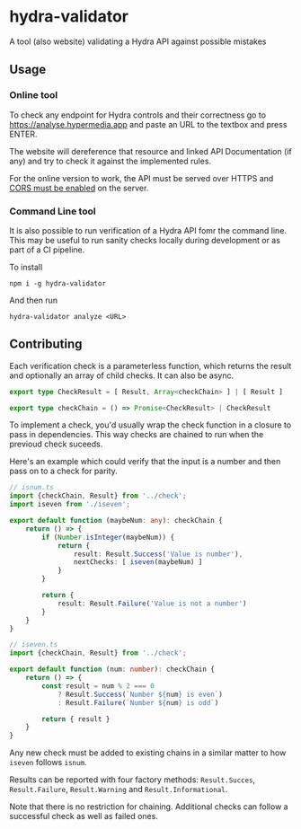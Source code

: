 # hydra-validator
A tool (also website) validating a Hydra API against possible mistakes

## Usage

### Online tool

To check any endpoint for Hydra controls and their correctness go to https://analyse.hypermedia.app and paste an URL
to the textbox and press ENTER.

The website will dereference that resource and linked API Documentation (if any) and try to check it against the implemented
rules.

For the online version to work, the API must be served over HTTPS and [CORS must be enabled](https://enable-cors.org) on the server.

### Command Line tool

It is also possible to run verification of a Hydra API fomr the command line. This may be useful to run sanity checks
locally during development or as part of a CI pipeline.

To install

```
npm i -g hydra-validator
```

And then run

```
hydra-validator analyze <URL>
```

## Contributing

Each verification check is a parameterless function, which returns the result and optionally an array of child checks.
It can also be async.

```ts
export type CheckResult = [ Result, Array<checkChain> ] | [ Result ]

export type checkChain = () => Promise<CheckResult> | CheckResult
```

To implement a check, you'd usually wrap the check function in a closure to pass in dependencies. This way checks are chained
to run when the previoud check suceeds.

Here's an example which could verify that the input is a number and then pass on to a check for parity.

```ts
// isnum.ts
import {checkChain, Result} from '../check';
import iseven from './iseven';

export default function (maybeNum: any): checkChain {
    return () => {
        if (Number.isInteger(maybeNum)) {
            return {
                result: Result.Success('Value is number'),
                nextChecks: [ iseven(maybeNum) ]
            }
        }

        return {
            result: Result.Failure('Value is not a number')
        }
    }
}

// iseven.ts
import {checkChain, Result} from '../check';

export default function (num: number): checkChain {
    return () => {
        const result = num % 2 === 0
            ? Result.Success(`Number ${num} is even`)
            : Result.Failure(`Number ${num} is odd`)

        return { result }
    }
}
```

Any new check must be added to existing chains in a similar matter to how `iseven` follows `isnum`.

Results can be reported with four factory methods: `Result.Succes`, `Result.Failure`, `Result.Warning`
and `Result.Informational`.

Note that there is no restriction for chaining. Additional checks can follow a successful check as well as failed ones.
